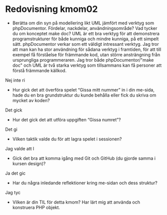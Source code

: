 ---
---
Redovisning kmom02
=========================

* Berätta om din syn på modellering likt UML jämfört med verktyg som phpDocumentor. Fördelar, nackdelar, användningsområde? Vad tycker du om konceptet make doc?
UML är ett bra verktyg för att demonstrera programstrukturer för både kunniga och mindre kunniga, på ett simpelt sätt.
phpDocumentor verkar som ett väldigt intressant verktyg.
Jag tror att man kan ha stor användning för sådana verktyg i framtiden,
för att till exempel få förståelse för främmande kod, utan större ansträngning från ursprungliga programmeraren.
Jag tror både phpDocumentor/"make doc" och UML är två starka verktyg som tillsammans kan få personer att förstå främmande källkod.

Nej inte ri

* Hur gick det att överföra spelet “Gissa mitt nummer” in i din me-sida, hade du en bra grundstruktur du kunde behålla eller fick du skriva om mycket av koden?

Det gick

* Hur det gick det att utföra uppgiften “Gissa numret”?

Det gi

* Vilken taktik valde du för att lagra spelet i sessionen?

Jag valde att l

* Gick det bra att komma igång med Git och GitHub (du gjorde samma i kursen design)?

Ja det gic

* Har du några inledande reflektioner kring me-sidan och dess struktur?

Jag tyc

* Vilken är din TIL för detta kmom?
Har lärt mig att använda och konstruera PHP objekt.
